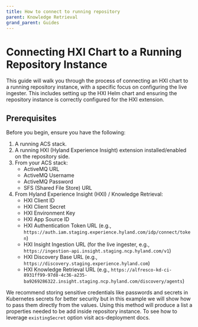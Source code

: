 ```yaml
---
title: How to connect to running repository
parent: Knowledge Retrieval
grand_parent: Guides
---
```


# Connecting HXI Chart to a Running Repository Instance

This guide will walk you through the process of connecting an HXI chart to a
running repository instance, with a specific focus on configuring the live
ingester. This includes setting up the HXI Helm chart and ensuring the
repository instance is correctly configured for the HXI extension.

## Prerequisites

Before you begin, ensure you have the following:

1.  A running ACS stack.
2.  A running HXI (Hyland Experience Insight) extension installed/enabled on the
    repository side.
3.  From your ACS stack:
    * ActiveMQ URL
    * ActiveMQ Username
    * ActiveMQ Password
    * SFS (Shared File Store) URL
4.  From Hyland Experience Insight (HXI) / Knowledge Retrieval:
    * HXI Client ID
    * HXI Client Secret
    * HXI Environment Key
    * HXI App Source ID
    * HXI Authentication Token URL (e.g.,
      `https://auth.iam.staging.experience.hyland.com/idp/connect/token`)
    * HXI Insight Ingestion URL (for the live ingester, e.g.,
      `https://ingestion-api.insight.staging.ncp.hyland.com/v1`)
    * HXI Discovery Base URL (e.g.,
      `https://discovery.staging.experience.hyland.com`)
    * HXI Knowledge Retrieval URL (e.g.,
      `https://alfresco-kd-ci-8931ff99-97d8-4c36-a235-ba9269286322.insight.staging.ncp.hyland.com/discovery/agents`)

We recommend storing sensitive credentials like passwords and secrets in
Kubernetes secrets for better security but in this example we will show how to
pass them directly from the values. Using this method will produce a list a
properties needed to be add inside repository instance. To see how to leverage
`existingSecret` option visit acs-deployment docs.
